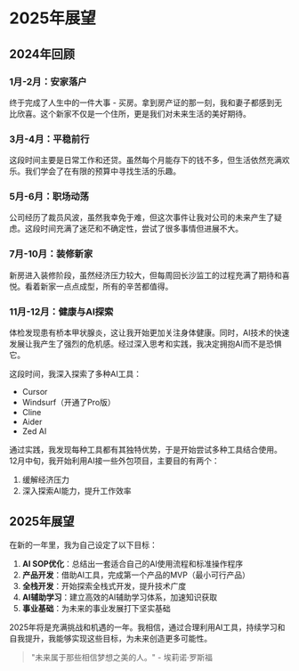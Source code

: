 # 2025年展望


## 2024年回顾

### 1月-2月：安家落户
终于完成了人生中的一件大事 - 买房。拿到房产证的那一刻，我和妻子都感到无比欣喜。这个新家不仅是一个住所，更是我们对未来生活的美好期待。

### 3月-4月：平稳前行
这段时间主要是日常工作和还贷。虽然每个月能存下的钱不多，但生活依然充满欢乐。我们学会了在有限的预算中寻找生活的乐趣。

### 5月-6月：职场动荡
公司经历了裁员风波，虽然我幸免于难，但这次事件让我对公司的未来产生了疑虑。这段时间充满了迷茫和不确定性，尝试了很多事情但进展不大。

### 7月-10月：装修新家
新房进入装修阶段，虽然经济压力较大，但每周回长沙监工的过程充满了期待和喜悦。看着新家一点点成型，所有的辛苦都值得。

### 11月-12月：健康与AI探索
体检发现患有桥本甲状腺炎，这让我开始更加关注身体健康。同时，AI技术的快速发展让我产生了强烈的危机感。经过深入思考和实践，我决定拥抱AI而不是恐惧它。

这段时间，我深入探索了多种AI工具：
- Cursor
- Windsurf（开通了Pro版）
- Cline
- Aider
- Zed AI

通过实践，我发现每种工具都有其独特优势，于是开始尝试多种工具结合使用。12月中旬，我开始利用AI接一些外包项目，主要目的有两个：
1. 缓解经济压力
2. 深入探索AI能力，提升工作效率

## 2025年展望

在新的一年里，我为自己设定了以下目标：

1. **AI SOP优化**：总结出一套适合自己的AI使用流程和标准操作程序
2. **产品开发**：借助AI工具，完成第一个产品的MVP（最小可行产品）
3. **全栈开发**：开始探索全栈式开发，提升技术广度
4. **AI辅助学习**：建立高效的AI辅助学习体系，加速知识获取
5. **事业基础**：为未来的事业发展打下坚实基础

2025年将是充满挑战和机遇的一年。我相信，通过合理利用AI工具，持续学习和自我提升，我能够实现这些目标，为未来创造更多可能性。

> "未来属于那些相信梦想之美的人。" - 埃莉诺·罗斯福


